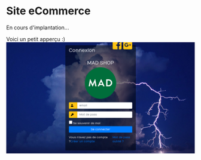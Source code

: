 # Site eCommerce 
En cours d'implantation...

Voici un petit apperçu :)
 <img src="Screenshot 2023-12-12 at 21-38-17 Connexion.png" alt="Image de profil" > 
